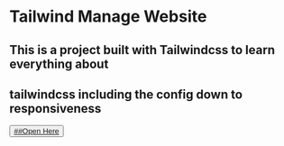 # Tailwind Manage Website

## This is a project built with Tailwindcss to learn everything about 
## tailwindcss including the config down to responsiveness

<button>
<a href="https://tailwind-manage-website.vercel.app/">##Open Here</a>
</button>

